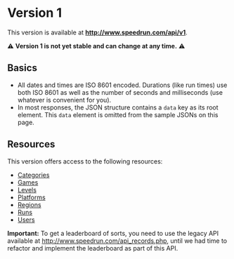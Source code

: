 # Version 1

This version is available at **http://www.speedrun.com/api/v1**.

:warning: **Version 1 is not yet stable and can change at any time.** :warning:

## Basics

* All dates and times are ISO 8601 encoded. Durations (like run times) use both ISO 8601 as well as
  the number of seconds and milliseconds (use whatever is convenient for you).
* In most responses, the JSON structure contains a ``data`` key as its root element. This ``data``
  element is omitted from the sample JSONs on this page.

## Resources

This version offers access to the following resources:

* [Categories](categories.md)
* [Games](games.md)
* [Levels](levels.md)
* [Platforms](platforms.md)
* [Regions](regions.md)
* [Runs](runs.md)
* [Users](users.md)

**Important:** To get a leaderboard of sorts, you need to use the legacy API available at
http://www.speedrun.com/api_records.php, until we had time to refactor and implement the leaderboard
as part of this API.
